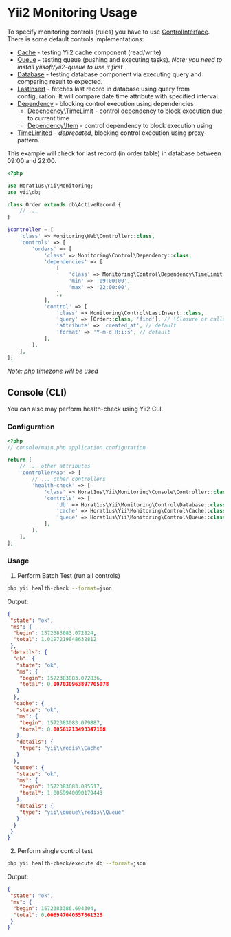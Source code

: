 # Yii2 Monitoring Usage

To specify monitoring controls (rules) you have to use [ControlInterface](../src/ControlInterface.php).
There is some default controls implementations:

- [Cache](../src/Control/Cache.php) - testing Yii2 cache component (read/write)
- [Queue](../src/Control/Queue.php) - testing queue (pushing and executing tasks).
*Note: you need to install yiisoft/yii2-queue to use it first*
- [Database](../src/Control/Database.php) - testing database component via executing query
and comparing result to expected.
- [LastInsert](../src/Control/LastInsert.php) - fetches last record in database using query from configuration.
It will compare date time attribute with specified interval.
- [Dependency](../src/Control/Dependency.php) - blocking control execution using dependencies
    - [Dependency\TimeLimit](../src/Control/Dependency/TimeLimit.php) - control dependency to block execution due to current time
    - [Dependency\Item](../src/Control/Dependency/Item.php) - control dependency to block execution using
- [TimeLimited](../src/Control/TimeLimited.php) - *deprecated*, blocking control execution using proxy-pattern.  

This example will check for last record (in order table) in database between 09:00 and 22:00.    
```php
<?php

use Horat1us\Yii\Monitoring;
use yii\db;

class Order extends db\ActiveRecord {
    // ...
}

$controller = [
    'class' => Monitoring\Web\Controller::class,
    'controls' => [
        'orders' => [
            'class' => Monitoring\Control\Dependency::class,
            'dependencies' => [
                [
                    'class' => Monitoring\Control\Dependency\TimeLimit::class,
                    'min' => '09:00:00',
                    'max' => '22:00:00',     
                ],    
            ],
            'control' => [
                'class' => Monitoring\Control\LastInsert::class,    
                'query' => [Order::class, 'find'], // \Closure or callable, return db\Query
                'attribute' => 'created_at', // default
                'format' => 'Y-m-d H:i:s', // default
            ],
        ],    
    ],
];
```
*Note: php timezone will be used*

## Console (CLI)
You can also may perform health-check using Yii2 CLI.  

### Configuration
```php
<?php
// console/main.php application configuration

return [
    // ... other attributes
    'controllerMap' => [
        // ... other controllers
        'health-check' => [
            'class' => Horat1us\Yii\Monitoring\Console\Controller::class,
            'controls' => [
                'db' => Horat1us\Yii\Monitoring\Control\Database::class,
                'cache' => Horat1us\Yii\Monitoring\Control\Cache::class,
                'queue' => Horat1us\Yii\Monitoring\Control\Queue::class,
            ],
        ],
    ],
];
```

### Usage

1. Perform Batch Test (run all controls)
```bash
php yii health-check --format=json
```
Output:
```json
{
 "state": "ok",
 "ms": {
  "begin": 1572383083.072824,
  "total": 1.0197219848632812
 },
 "details": {
  "db": {
   "state": "ok",
   "ms": {
    "begin": 1572383083.072836,
    "total": 0.007030963897705078
   }
  },
  "cache": {
   "state": "ok",
   "ms": {
    "begin": 1572383083.079887,
    "total": 0.00561213493347168
   },
   "details": {
    "type": "yii\\redis\\Cache"
   }
  },
  "queue": {
   "state": "ok",
   "ms": {
    "begin": 1572383083.085517,
    "total": 1.0069940090179443
   },
   "details": {
    "type": "yii\\queue\\redis\\Queue"
   }
  }
 }
}
```
2. Perform single control test
```bash
php yii health-check/execute db --format=json
```
Output:
```json
{
 "state": "ok",
 "ms": {
  "begin": 1572383386.694304,
  "total": 0.006947040557861328
 }
}
```
